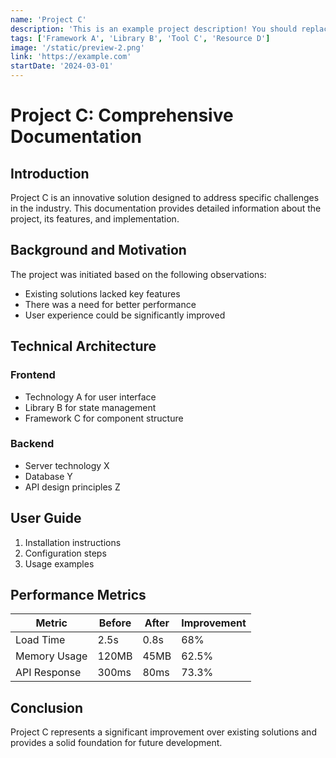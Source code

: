 ```yaml
---
name: 'Project C'
description: 'This is an example project description! You should replace this with a description of your own project.'
tags: ['Framework A', 'Library B', 'Tool C', 'Resource D']
image: '/static/preview-2.png'
link: 'https://example.com'
startDate: '2024-03-01'
---
```


# Project C: Comprehensive Documentation

## Introduction

Project C is an innovative solution designed to address specific challenges in the industry. This documentation provides detailed information about the project, its features, and implementation.

## Background and Motivation

The project was initiated based on the following observations:

- Existing solutions lacked key features
- There was a need for better performance
- User experience could be significantly improved

## Technical Architecture

### Frontend

- Technology A for user interface
- Library B for state management
- Framework C for component structure

### Backend

- Server technology X
- Database Y
- API design principles Z

## User Guide

1. Installation instructions
2. Configuration steps
3. Usage examples

## Performance Metrics

| Metric | Before | After | Improvement |
|--------|--------|-------|-------------|
| Load Time | 2.5s | 0.8s | 68% |
| Memory Usage | 120MB | 45MB | 62.5% |
| API Response | 300ms | 80ms | 73.3% |

## Conclusion

Project C represents a significant improvement over existing solutions and provides a solid foundation for future development.
